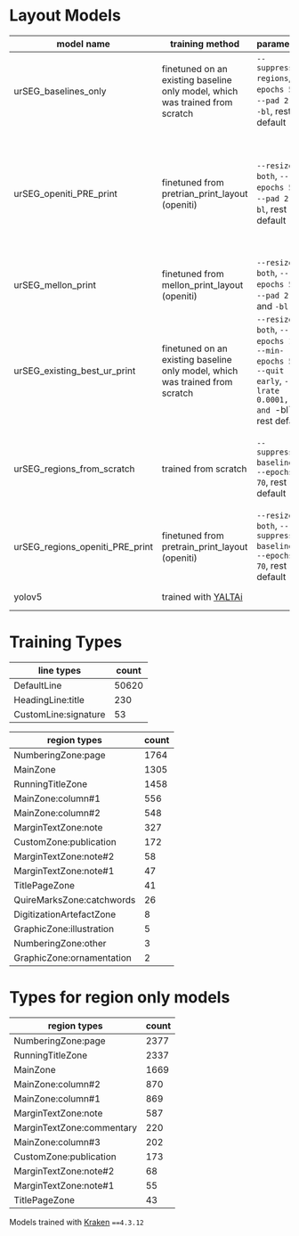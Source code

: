 # Layout Models

|model name|training method|parameters|comments|
|----------|----------|----------|----------|
|urSEG_baselines_only|finetuned on an existing baseline only model, which was trained from scratch|`--suppress-regions`, `--epochs 50`, `--pad 2 2`, `-bl`, rest default|baseline only; good for `DefaultLine`; needs more examples of `HeadingLine` and `CustomLine:signature`; requires more work for `DefaultLine:prose` and `DefaultLine:verse`|
|urSEG_openiti_PRE_print|finetuned from pretrian_print_layout (openiti)|`--resize both`, `--epochs 50`, `--pad 2 2`,`-bl`, rest default|best model; handles multicolumn (easily confused between multicolumn prose and verse); baselines need work, especially for slanted lines; need more examples of layouts with `MainZone` and `MarginTextZone` + texts blocks enclosed within boxes within borders| 
|urSEG_mellon_print|finetuned from mellon_print_layout (openiti)|`--resize both`, `--epochs 50`, `--pad 2 2`, and `-bl`|poor on pages with both `MaineZone` and `MarginTextZone`; masks from baselines is not ideal|
|urSEG_existing_best_ur_print|finetuned on an existing baseline only model, which was trained from scratch|`--resize both`, `--epochs 100`, `--min-epochs 50`, `--quit early`, `--lrate 0.0001, and `-bl`, rest default|better regions and baselines on extended classes|
|urSEG_regions_from_scratch|trained from scratch|`--suppress-baselines`, `--epochs 70`, rest default|region only; handles multicolumn upto three columns; prone to merge `MarginTextZone` and `MainZone`, especially where separation between the two is less clear|
|urSEG_regions_openiti_PRE_print|finetuned from pretrain_print_layout (openiti)|`--resize both`, `--suppress-baselines`, `--epochs 70`, rest default|region only; similar to `urSEG_regions_from_scratch`, but worse to finetune|
|yolov5|trained with <a href="https://github.com/PonteIneptique/YALTAi" target="_blank">YALTAi</a>||weights too large to upload here|


# Training Types
|line types|count|
|----------|----------|
|DefaultLine|50620|
|HeadingLine:title|230
|CustomLine:signature|53|

|region types|count|
|----------|----------|
|NumberingZone:page|1764|
|MainZone|1305|
|RunningTitleZone|1458|
|MainZone:column#1|556|
|MainZone:column#2|548|
|MarginTextZone:note|327|
|CustomZone:publication|172|
|MarginTextZone:note#2|58|
|MarginTextZone:note#1|47|
|TitlePageZone|41|
|QuireMarksZone:catchwords|26|
|DigitizationArtefactZone|8|
|GraphicZone:illustration|5|
|NumberingZone:other|3|
|GraphicZone:ornamentation|2|

# Types for region only models
|region types|count|
|-------|-------|
|NumberingZone:page|2377|
|RunningTitleZone|2337|
|MainZone|1669|
|MainZone:column#2|870|
|MainZone:column#1|869|
|MarginTextZone:note|587|
|MarginTextZone:commentary|220|
|MainZone:column#3|202|
|CustomZone:publication|173|
|MarginTextZone:note#2|68|
|MarginTextZone:note#1|55|
|TitlePageZone|43|

Models trained with [Kraken](https://github.com/mittagessen/kraken) `==4.3.12`
